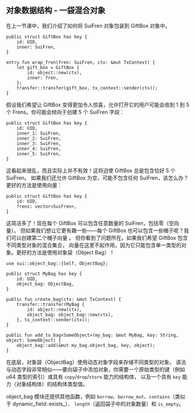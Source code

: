 ## 对象数据结构 - 一袋混合对象

在上一节课中，我们介绍了如何将 SuiFren 对象包装到 GiftBox 对象中。

```move
public struct GiftBox has key {
    id: UID,
    inner: SuiFren,
}

entry fun wrap_fren(fren: SuiFren, ctx: &mut TxContext) {
    let gift_box = GiftBox {
        id: object::new(ctx),
        inner: fren,
    };
    transfer::transfer(gift_box, tx_context::sender(ctx));
}
```
假设我们希望让 GiftBox 变得更加令人惊喜，允许打开它的用户可能会收到 1 到 5 个 Frens。你可能会倾向于创建 5 个 SuiFren 字段：

```move
public struct GiftBox has key {
    id: UID,
    inner_1: SuiFren,
    inner_2: SuiFren,
    inner_3: SuiFren,
    inner_4: SuiFren,
    inner_5: SuiFren,
}
```
这看起来很乱，而且实际上并不有效！这将迫使 GiftBox 总是包含恰好 5 个 SuiFren。
如果我们还允许 GiftBox 为空，可能不包含任何 SuiFren，该怎么办？更好的方法是使用向量：

```move
public struct GiftBox has key {
    id: UID,
    frens: vector<SuiFren>,
}
```
这简洁多了！现在每个 GiftBox 可以包含任意数量的 SuiFren，包括零（空向量）。
但如果我们想让它更有趣一些——每个 GiftBox 也可以包含一些帽子呢？我们可以创建第二个帽子向量 。
但你看到了问题所在。如果我们希望 GiftBox 包含不同类型对象的混合集合，
向量在这里不起作用，因为它只能包含单一类型的对象。更好的方法是使用对象袋（Object Bag）！

```move
use sui::object_bag::{Self, ObjectBag};

public struct MyBag has key {
    id: UID,
    object_bag: ObjectBag,
}

public fun create_bag(ctx: &mut TxContext) {
    transfer::transfer(MyBag {
        id: object::new(ctx),
        object_bag: object_bag::new(ctx),
    }, tx_context::sender(ctx));
}

public fun add_to_bag<SomeObject>(my_bag: &mut MyBag, key: String, object: SomeObject) {
    object_bag::add(&mut my_bag.object_bag, key, object);
}
```
在底层，对象袋（ObjectBag）使用动态对象字段来存储不同类型的对象。
语法与动态字段非常相似——要向袋子中添加对象，你需要一个原始类型的键（例如 u64 类型的索引）或具有 `copy`/`drop`/`store` 能力的结构体，
以及一个具有 `key` 能力（对象结构体）的结构体类型值。

object_bag 模块还提供其他函数，例如 `borrow`、`borrow_mut`、`contains`（类似于 dynamic_field::exists_）、
`length`（返回袋子中的对象数量）和 `is_empty`。
